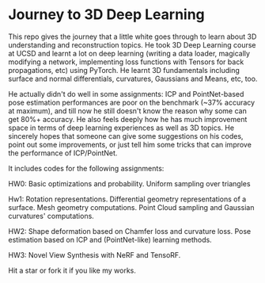 # Journey to 3D Deep Learning

This repo gives the journey that a little white goes through to learn about 3D understanding and reconstruction topics. He took 3D Deep Learning course at UCSD and learnt a lot on deep learning (writing a data loader, magically modifying a network, implementing loss functions with Tensors for back propagations, etc) using PyTorch. He learnt 3D fundamentals including surface and normal differentials, curvatures, Gaussians and Means, etc, too. 


He actually didn't do well in some assignments: ICP and PointNet-based pose estimation performances are poor on the benchmark (~37% accuracy at maximum), and till now he still doesn't know the reason why some can get 80%+ accuracy. He also feels deeply how he has much improvement space in terms of deep learning experiences as well as 3D topics. He sincerely hopes that someone can give some suggestions on his codes, point out some improvements, or just tell him some tricks that can improve the performance of ICP/PointNet.


It includes codes for the following assignments:

HW0: Basic optimizations and probability. Uniform sampling over triangles

Hw1: Rotation representations. Differential geometry representations of a surface. Mesh geometry computations. Point Cloud sampling and Gaussian curvatures' computations.

HW2: Shape deformation based on Chamfer loss and curvature loss. Pose estimation based on ICP and (PointNet-like) learning methods.

HW3: Novel View Synthesis with NeRF and TensoRF.

Hit a star or fork it if you like my works.

